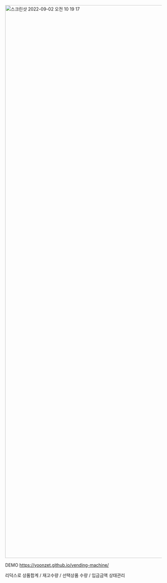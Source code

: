 <img width="1780" alt="스크린샷 2022-09-02 오전 10 19 17" src="https://user-images.githubusercontent.com/90804990/188038683-a490e813-1e4f-4707-8b6e-af10f7a04503.png">


DEMO https://yoonzet.github.io/vending-machine/

리덕스로 상품합계 / 재고수량 / 선택상품 수량 / 입금금액 상태관리
